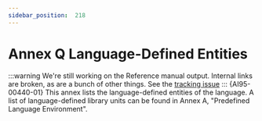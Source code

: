 ```yaml
---
sidebar_position:  218
---
```


# Annex Q Language-Defined Entities

:::warning
We're still working on the Reference manual output.  Internal links are broken,
as are a bunch of other things.
See the [tracking issue](https://github.com/ada-lang-io/ada-lang-io/issues/20)
:::
{AI95-00440-01} This annex lists the language-defined entities of the language. A list of language-defined library units can be found in Annex A, "Predefined Language Environment". 

